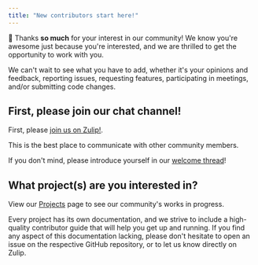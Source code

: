 ```yaml
---
title: "New contributors start here!"
---
```


🙏 Thanks **so much** for your interest in our community!
We know you're awesome just because you're interested, and we are thrilled to get the
opportunity to work with you.

We can't wait to see what you have to add, whether it's your opinions and feedback,
reporting issues, requesting features, participating in meetings, and/or submitting code
changes.


## First, please join our chat channel!

First, please [join us on Zulip!](https://jupyter.zulipchat.com/#narrow/channel/471314-geojupyter).

This is the best place to communicate with other community members.

If you don't mind, please introduce yourself in our
[welcome thread](https://jupyter.zulipchat.com/#narrow/channel/471314-geojupyter/topic/Welcome/with/503113120)!


## What project(s) are you interested in?

View our [Projects](/projects) page to see our community's works in progress.

Every project has its own documentation, and we strive to include a high-quality
contributor guide that will help you get up and running.
If you find any aspect of this documentation lacking, please don't hesitate to open an
issue on the respective GitHub repository, or to let us know directly on Zulip.
